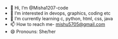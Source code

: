 - 👋 Hi, I’m @Misha1207-code
- 👀 I’m interested in devops, graphics, coding etc
- 🌱 I’m currently learning c, python, html, css, java
- 📫 How to reach me- mishu5705@gmail.com
- 😄 Pronouns: She/her

<!---
Misha1207-code/Misha1207-code is a ✨ special ✨ repository because its `README.md` (this file) appears on your GitHub profile.
You can click the Preview link to take a look at your changes.
--->
